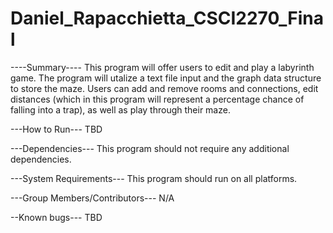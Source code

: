 # Daniel_Rapacchietta_CSCI2270_Final

----Summary----
This program will offer users to edit and play a labyrinth game. The program will utalize a text file input and the graph data structure to store the maze. Users can add and remove rooms and connections, edit distances (which in this program will represent a percentage chance of falling into a trap), as well as play through their maze.

---How to Run---
TBD

---Dependencies---
This program should not require any additional dependencies.

---System Requirements---
This program should run on all platforms.

---Group Members/Contributors---
N/A

--Known bugs---
TBD
